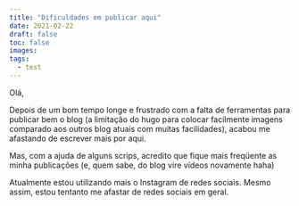 ```yaml
---
title: "Dificuldades em publicar aqui"
date: 2021-02-22
draft: false
toc: false
images:
tags:
  - test
---
```


Olá,

Depois de um bom tempo longe e frustrado com a falta de ferramentas para publicar bem o blog (a limitação do hugo para colocar facilmente imagens comparado aos outros blog atuais com muitas facilidades), acabou me afastando de escrever mais por aqui.

Mas, com a ajuda de alguns scrips, acredito que fique mais freqüente as minha publicações (e, quem sabe, do blog vire vídeos novamente haha)

Atualmente estou utilizando mais o Instagram de redes sociais. Mesmo assim, estou tentanto me afastar de redes sociais em geral.
